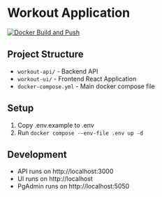 # Workout Application

[![Docker Build and Push](https://github.com/cloudquestor/fit4less/actions/workflows/docker-build.yaml/badge.svg)](https://github.com/cloudquestor/fit4less/actions/workflows/docker-build.yaml)



## Project Structure
- `workout-api/` - Backend API
- `workout-ui/` - Frontend React Application
- `docker-compose.yml` - Main docker compose file

## Setup
1. Copy .env.example to .env
2. Run `docker compose --env-file .env up -d`

## Development
- API runs on http://localhost:3000
- UI runs on http://localhost
- PgAdmin runs on http://localhost:5050

